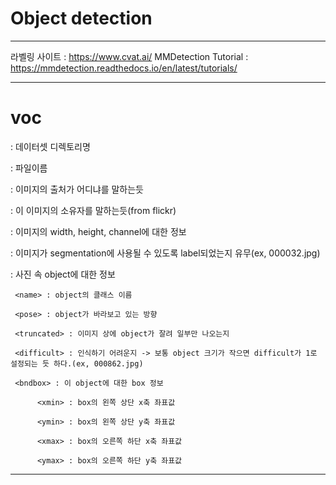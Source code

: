 # Object detection

<hr>

라벨링 사이트 : https://www.cvat.ai/
MMDetection Tutorial : https://mmdetection.readthedocs.io/en/latest/tutorials/

<hr>

# voc

<folder> : 데이터셋 디렉토리명

<filename> : 파일이름

<source> : 이미지의 출처가 어디냐를 말하는듯

<owner> : 이 이미지의 소유자를 말하는듯(from flickr)

<size> : 이미지의 width, height, channel에 대한 정보

<segmented> : 이미지가 segmentation에 사용될 수 있도록 label되었는지 유무(ex, 000032.jpg)

<object> : 사진 속 object에 대한 정보

     <name> : object의 클래스 이름

     <pose> : object가 바라보고 있는 방향

     <truncated> : 이미지 상에 object가 잘려 일부만 나오는지

     <difficult> : 인식하기 어려운지 -> 보통 object 크기가 작으면 difficult가 1로 설정되는 듯 하다.(ex, 000862.jpg)

     <bndbox> : 이 object에 대한 box 정보

          <xmin> : box의 왼쪽 상단 x축 좌표값

          <ymin> : box의 왼쪽 상단 y축 좌표값

          <xmax> : box의 오른쪽 하단 x축 좌표값

          <ymax> : box의 오른쪽 하단 y축 좌표값

<hr>

